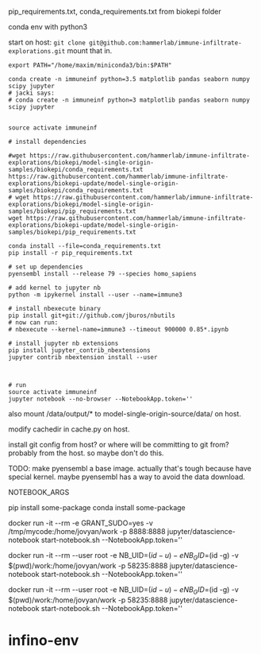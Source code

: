 pip_requirements.txt, conda_requirements.txt from biokepi folder


conda env with python3


start on host:
`git clone git@github.com:hammerlab/immune-infiltrate-explorations.git`
mount that in.

```
export PATH="/home/maxim/miniconda3/bin:$PATH"

conda create -n immuneinf python=3.5 matplotlib pandas seaborn numpy scipy jupyter
# jacki says:
# conda create -n immuneinf python=3 matplotlib pandas seaborn numpy scipy jupyter


source activate immuneinf 

# install dependencies

#wget https://raw.githubusercontent.com/hammerlab/immune-infiltrate-explorations/biokepi/model-single-origin-samples/biokepi/conda_requirements.txt
https://raw.githubusercontent.com/hammerlab/immune-infiltrate-explorations/biokepi-update/model-single-origin-samples/biokepi/conda_requirements.txt
# wget https://raw.githubusercontent.com/hammerlab/immune-infiltrate-explorations/biokepi/model-single-origin-samples/biokepi/pip_requirements.txt
wget https://raw.githubusercontent.com/hammerlab/immune-infiltrate-explorations/biokepi-update/model-single-origin-samples/biokepi/pip_requirements.txt

conda install --file=conda_requirements.txt
pip install -r pip_requirements.txt

# set up dependencies
pyensembl install --release 79 --species homo_sapiens

# add kernel to jupyter nb
python -m ipykernel install --user --name=immune3

# install nbexecute binary
pip install git+git://github.com/jburos/nbutils
# now can run:
# nbexecute --kernel-name=immune3 --timeout 900000 0.85*.ipynb

# install jupyter nb extensions
pip install jupyter_contrib_nbextensions
jupyter contrib nbextension install --user



# run 
source activate immuneinf
jupyter notebook --no-browser --NotebookApp.token=''

```


also mount /data/output/* to model-single-origin-source/data/ on host.

modify cachedir in cache.py on host.


install git config from host? or where will be committing to git from? probably from the host. so maybe don't do this.

TODO: make pyensembl a base image. actually that's tough because have special kernel. maybe pyensembl has a way to avoid the data download.


NOTEBOOK_ARGS

pip install some-package
conda install some-package

docker run -it --rm -e GRANT_SUDO=yes -v /tmp/mycode:/home/jovyan/work -p 8888:8888 jupyter/datascience-notebook start-notebook.sh --NotebookApp.token=''

docker run -it --rm --user root -e NB_UID=$(id -u) -e NB_GID=$(id -g) -v $(pwd)/work:/home/jovyan/work -p 58235:8888 jupyter/datascience-notebook start-notebook.sh --NotebookApp.token=''





docker run -it --rm --user root -e NB_UID=$(id -u) -e NB_GID=$(id -g) -v $(pwd)/work:/home/jovyan/work -p 58235:8888 jupyter/datascience-notebook start-notebook.sh --NotebookApp.token=''


# infino-env
